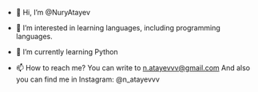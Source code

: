 - 👋 Hi, I’m @NuryAtayev

- 👀 I’m interested in learning languages, including programming languages.

- 🌱 I’m currently learning Python

- 📫 How to reach me?
  You can write to n.atayevvv@gmail.com
  And also you can find me in Instagram: @n_atayevvv

